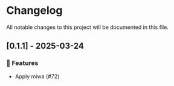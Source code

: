 # Changelog

All notable changes to this project will be documented in this file.

## [0.1.1] - 2025-03-24

### 🚀 Features

- Apply miwa (#72)

<!-- generated by git-cliff -->

